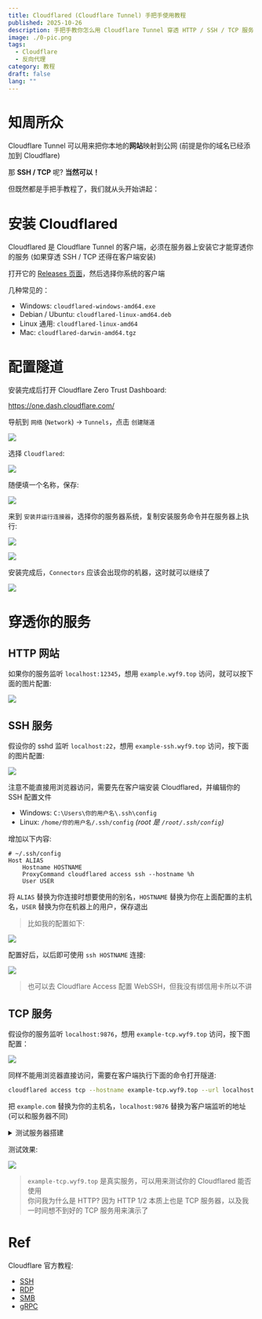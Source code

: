 ```yaml
---
title: Cloudflared (Cloudflare Tunnel) 手把手使用教程
published: 2025-10-26
description: 手把手教你怎么用 Cloudflare Tunnel 穿透 HTTP / SSH / TCP 服务！
image: ./0-pic.png
tags:
  - Cloudflare
  - 反向代理
category: 教程
draft: false
lang: ""
---
```

# 知周所众

Cloudflare Tunnel 可以用来把你本地的**网站**映射到公网 (前提是你的域名已经添加到 Cloudflare)

那 **SSH / TCP** 呢? **当然可以！**

但既然都是手把手教程了，我们就从头开始讲起：

# 安装 Cloudflared

Cloudflared 是 Cloudflare Tunnel 的客户端，必须在服务器上安装它才能穿透你的服务 (如果穿透 SSH / TCP 还得在客户端安装)

打开它的 [Releases 页面](https://github.com/cloudflare/cloudflared/releases/latest)，然后选择你系统的客户端 

几种常见的：

- Windows: `cloudflared-windows-amd64.exe`
- Debian / Ubuntu: `cloudflared-linux-amd64.deb`
- Linux 通用: `cloudflared-linux-amd64`
- Mac: `cloudflared-darwin-amd64.tgz`

# 配置隧道

安装完成后打开 Cloudflare Zero Trust Dashboard:

https://one.dash.cloudflare.com/

导航到 `网络` (`Network`) -> `Tunnels`，点击 `创建隧道`

![](1-tunnels.png)

选择 `Cloudflared`:

![](2-tun-type.png)

随便填一个名称，保存:

![](3-tun-name.png)

来到 `安装并运行连接器`，选择你的服务器系统，复制安装服务命令并在服务器上执行:

![](4-setup.png)

![](5-setup-cmd.png)

安装完成后，`Connectors` 应该会出现你的机器，这时就可以继续了

![](6-connectors.png)
# 穿透你的服务

## HTTP 网站

如果你的服务监听 `localhost:12345`，想用 `example.wyf9.top` 访问，就可以按下面的图片配置:

![](7-http.png)

## SSH 服务

假设你的 sshd 监听 `localhost:22`，想用 `example-ssh.wyf9.top` 访问，按下面的图片配置:

![](8-ssh.png)

注意不能直接用浏览器访问，需要先在客户端安装 Cloudflared，并编辑你的 SSH 配置文件

- Windows: `C:\Users\你的用户名\.ssh\config`
- Linux: `/home/你的用户名/.ssh/config` *(root 是 `/root/.ssh/config`)*

增加以下内容:

```
# ~/.ssh/config
Host ALIAS
    Hostname HOSTNAME
    ProxyCommand cloudflared access ssh --hostname %h
    User USER
```

将 `ALIAS` 替换为你连接时想要使用的别名，`HOSTNAME` 替换为你在上面配置的主机名，`USER` 替换为你在机器上的用户，保存退出

>比如我的配置如下:

![](9-ssh-config.png)

配置好后，以后即可使用 `ssh HOSTNAME` 连接:

![](10-ssh-conn.png)

>也可以去 Cloudflare Access 配置 WebSSH，但我没有绑信用卡所以不讲
## TCP 服务

假设你的服务监听 `localhost:9876`，想用 `example-tcp.wyf9.top` 访问，按下图配置：

![](11-tcp.png)

同样不能用浏览器直接访问，需要在客户端执行下面的命令打开隧道:

```bash
cloudflared access tcp --hostname example-tcp.wyf9.top --url localhost:9876
```

把 `example.com` 替换为你的主机名，`localhost:9876` 替换为客户端监听的地址 (可以和服务器不同)

<details>

<summary>测试服务器搭建</summary>

![](12-test-svc.png)

</details>

测试效果:

![](13-tcp-test.png)

>`example-tcp.wyf9.top` 是真实服务，可以用来测试你的 Cloudflared 能否使用 <br/>
>你问我为什么是 HTTP? 因为 HTTP 1/2 本质上也是 TCP 服务器，以及我一时间想不到好的 TCP 服务用来演示了

# Ref

Cloudflare 官方教程:

- [SSH](https://developers.cloudflare.com/cloudflare-one/networks/connectors/cloudflare-tunnel/use-cases/ssh/)
- [RDP](https://developers.cloudflare.com/cloudflare-one/networks/connectors/cloudflare-tunnel/use-cases/rdp/)
- [SMB](https://developers.cloudflare.com/cloudflare-one/networks/connectors/cloudflare-tunnel/use-cases/smb/)
- [gRPC](https://developers.cloudflare.com/cloudflare-one/networks/connectors/cloudflare-tunnel/use-cases/grpc/)
